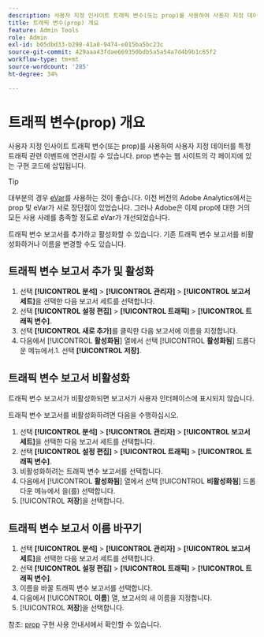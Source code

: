 ```yaml
---
description: 사용자 지정 인사이트 트래픽 변수(또는 prop)를 사용하여 사용자 지정 데이터를 특정 트래픽 관련 이벤트에 연관시킬 수 있습니다. prop 변수는 웹 사이트의 각 페이지에 있는 구현 코드에 삽입됩니다.
title: 트래픽 변수(prop) 개요
feature: Admin Tools
role: Admin
exl-id: b05dbd33-b298-41a0-9474-e015ba5bc23c
source-git-commit: 429aaa43fdae669350bdb5a5a54a7d4b9b1c65f2
workflow-type: tm+mt
source-wordcount: '285'
ht-degree: 34%

---
```


# 트래픽 변수(prop) 개요

사용자 지정 인사이트 트래픽 변수(또는 prop)를 사용하여 사용자 지정 데이터를 특정 트래픽 관련 이벤트에 연관시킬 수 있습니다. prop 변수는 웹 사이트의 각 페이지에 있는 구현 코드에 삽입됩니다.

>[!TIP]
>
>대부분의 경우 [eVar](/help/implement/vars/page-vars/evar.md)를 사용하는 것이 좋습니다. 이전 버전의 Adobe Analytics에서는 prop 및 eVar가 서로 장단점이 있었습니다. 그러나 Adobe은 이제 prop에 대한 거의 모든 사용 사례를 충족할 정도로 eVar가 개선되었습니다.

트래픽 변수 보고서를 추가하고 활성화할 수 있습니다. 기존 트래픽 변수 보고서를 비활성화하거나 이름을 변경할 수도 있습니다.

## 트래픽 변수 보고서 추가 및 활성화

1. 선택 **[!UICONTROL 분석]** > **[!UICONTROL 관리자]** > **[!UICONTROL 보고서 세트]**&#x200B;을 선택한 다음 보고서 세트를 선택합니다.
1. 선택 **[!UICONTROL 설정 편집]** > **[!UICONTROL 트래픽]** > **[!UICONTROL 트래픽 변수]**.
1. 선택 **[!UICONTROL 새로 추가]**&#x200B;를 클릭한 다음 보고서에 이름을 지정합니다.
1. 다음에서 [!UICONTROL **활성화됨**] 열에서 선택 [!UICONTROL **활성화됨**] 드롭다운 메뉴에서.1. 선택 **[!UICONTROL 저장]**.

## 트래픽 변수 보고서 비활성화

트래픽 변수 보고서가 비활성화되면 보고서가 사용자 인터페이스에 표시되지 않습니다.

트래픽 변수 보고서를 비활성화하려면 다음을 수행하십시오.

1. 선택 **[!UICONTROL 분석]** > **[!UICONTROL 관리자]** > **[!UICONTROL 보고서 세트]**&#x200B;을 선택한 다음 보고서 세트를 선택합니다.
1. 선택 **[!UICONTROL 설정 편집]** > **[!UICONTROL 트래픽]** > **[!UICONTROL 트래픽 변수]**.
1. 비활성화하려는 트래픽 변수 보고서를 선택합니다.
1. 다음에서 [!UICONTROL **활성화됨**] 열에서 선택 [!UICONTROL **비활성화됨**] 드롭다운 메뉴에서 을(를) 선택합니다.
1. [!UICONTROL **저장**]&#x200B;을 선택합니다.

## 트래픽 변수 보고서 이름 바꾸기

1. 선택 **[!UICONTROL 분석]** > **[!UICONTROL 관리자]** > **[!UICONTROL 보고서 세트]**&#x200B;을 선택한 다음 보고서 세트를 선택합니다.
1. 선택 **[!UICONTROL 설정 편집]** > **[!UICONTROL 트래픽]** > **[!UICONTROL 트래픽 변수]**.
1. 이름을 바꿀 트래픽 변수 보고서를 선택합니다.
1. 다음에서 [!UICONTROL **이름**] 열, 보고서의 새 이름을 지정합니다.
1. [!UICONTROL **저장**]&#x200B;을 선택합니다.

참조: [prop](/help/implement/vars/page-vars/prop.md) 구현 사용 안내서에서 확인할 수 있습니다.
